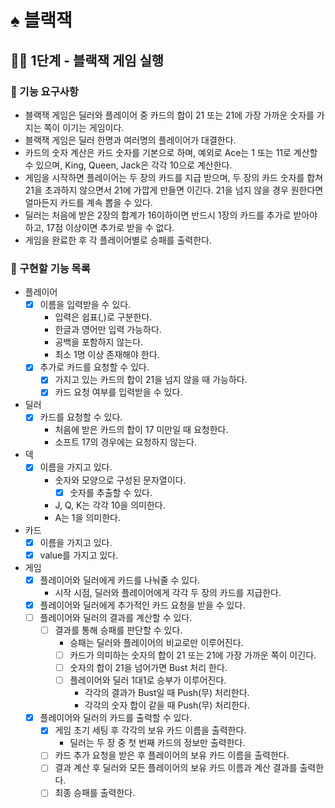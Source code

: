 # ♠️ 블랙잭

## ☝🏻 1단계 - 블랙잭 게임 실행

### 🎯 기능 요구사항
- 블랙잭 게임은 딜러와 플레이어 중 카드의 합이 21 또는 21에 가장 가까운 숫자를 가지는 쪽이 이기는 게임이다.
- 블랙잭 게임은 딜러 한명과 여러명의 플레이어가 대결한다.
- 카드의 숫자 계산은 카드 숫자를 기본으로 하며, 예외로 Ace는 1 또는 11로 계산할 수 있으며, King, Queen, Jack은 각각 10으로 계산한다.
- 게임을 시작하면 플레이어는 두 장의 카드를 지급 받으며, 두 장의 카드 숫자를 합쳐 21을 초과하지 않으면서 21에 가깝게 만들면 이긴다. 21을 넘지 않을 경우 원한다면 얼마든지 카드를 계속 뽑을 수 있다.
- 딜러는 처음에 받은 2장의 합계가 16이하이면 반드시 1장의 카드를 추가로 받아야 하고, 17점 이상이면 추가로 받을 수 없다.
- 게임을 완료한 후 각 플레이어별로 승패를 출력한다.


### 🦕 구현할 기능 목록
- 플레이어
  - [x] 이름을 입력받을 수 있다.
    - 입력은 쉽표(,)로 구분한다.
    - 한글과 영어만 입력 가능하다.
    - 공백을 포함하지 않는다.
    - 최소 1명 이상 존재해야 한다.
  - [x] 추가로 카드를 요청할 수 있다.
    - [x] 가지고 있는 카드의 합이 21을 넘지 않을 때 가능하다.
    - [x] 카드 요청 여부를 입력받을 수 있다.
    
- 딜러
  - [x] 카드를 요청할 수 있다.
    - 처음에 받은 카드의 합이 17 미만일 때 요청한다.
    - 소프트 17의 경우에는 요청하지 않는다.

- 덱
  - [x] 이름을 가지고 있다.
    - 숫자와 모양으로 구성된 문자열이다.
      - [x] 숫자를 추출할 수 있다.
    - J, Q, K는 각각 10을 의미한다.
    - A는 1을 의미한다.

- 카드
  - [x] 이름을 가지고 있다.
  - [x] value를 가지고 있다.

- 게임
  - [x] 플레이어와 딜러에게 카드를 나눠줄 수 있다.
    - 시작 시점, 딜러와 플레이어에게 각각 두 장의 카드를 지급한다.
  - [x] 플레이어와 딜러에게 추가적인 카드 요청을 받을 수 있다.
  - [ ] 플레이어와 딜러의 결과를 계산할 수 있다.
    - [ ] 결과를 통해 승패를 판단할 수 있다.
      - 승패는 딜러와 플레이어의 비교로만 이루어진다.
      - [ ] 카드가 의미하는 숫자의 합이 21 또는 21에 가장 가까운 쪽이 이긴다.
      - [ ] 숫자의 합이 21을 넘어가면 Bust 처리 한다.
      - [ ] 플레이어와 딜러 1대1로 승부가 이루어진다. 
        - 각각의 결과가 Bust일 때 Push(무) 처리한다.
        - 각각의 숫자 합이 같을 때 Push(무) 처리한다.
  - [x] 플레이어와 딜러의 카드를 출력할 수 있다.
    - [x] 게임 초기 세팅 후 각각의 보유 카드 이름을 출력한다.
      - 딜러는 두 장 중 첫 번째 카드의 정보만 출력한다.
    - [ ] 카드 추가 요청을 받은 후 플레이어의 보유 카드 이름을 출력한다.
    - [ ] 결과 계산 후 딜러와 모든 플레이어의 보유 카드 이름과 계산 결과를 출력한다.
    - [ ] 최종 승패를 출력한다.
